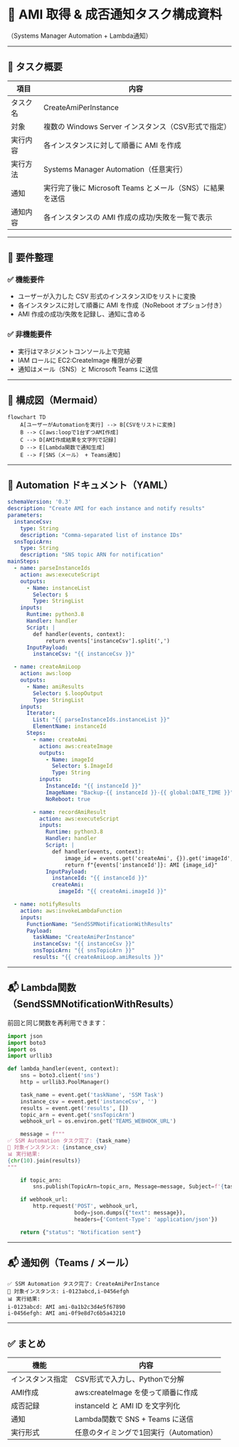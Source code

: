 # 📸 AMI 取得 & 成否通知タスク構成資料  
（Systems Manager Automation + Lambda通知）

---

## 📌 タスク概要

| 項目     | 内容                                                     |
| -------- | -------------------------------------------------------- |
| タスク名 | CreateAmiPerInstance                                     |
| 対象     | 複数の Windows Server インスタンス（CSV形式で指定）      |
| 実行内容 | 各インスタンスに対して順番に AMI を作成                  |
| 実行方法 | Systems Manager Automation（任意実行）                   |
| 通知     | 実行完了後に Microsoft Teams とメール（SNS）に結果を送信 |
| 通知内容 | 各インスタンスの AMI 作成の成功/失敗を一覧で表示         |

---

## 🎯 要件整理

### ✅ 機能要件

- ユーザーが入力した CSV 形式のインスタンスIDをリストに変換
- 各インスタンスに対して順番に AMI を作成（NoReboot オプション付き）
- AMI 作成の成功/失敗を記録し、通知に含める

### ✅ 非機能要件

- 実行はマネジメントコンソール上で完結
- IAM ロールに EC2:CreateImage 権限が必要
- 通知はメール（SNS）と Microsoft Teams に送信

---

## 🧩 構成図（Mermaid）

```mermaid
flowchart TD
    A[ユーザーがAutomationを実行] --> B[CSVをリストに変換]
    B --> C[aws:loopで1台ずつAMI作成]
    C --> D[AMI作成結果を文字列で記録]
    D --> E[Lambda関数で通知生成]
    E --> F[SNS（メール） + Teams通知]
```

---

## 📄 Automation ドキュメント（YAML）

```yaml
schemaVersion: '0.3'
description: "Create AMI for each instance and notify results"
parameters:
  instanceCsv:
    type: String
    description: "Comma-separated list of instance IDs"
  snsTopicArn:
    type: String
    description: "SNS topic ARN for notification"
mainSteps:
  - name: parseInstanceIds
    action: aws:executeScript
    outputs:
      - Name: instanceList
        Selector: $
        Type: StringList
    inputs:
      Runtime: python3.8
      Handler: handler
      Script: |
        def handler(events, context):
            return events['instanceCsv'].split(',')
      InputPayload:
        instanceCsv: "{{ instanceCsv }}"

  - name: createAmiLoop
    action: aws:loop
    outputs:
      - Name: amiResults
        Selector: $.loopOutput
        Type: StringList
    inputs:
      Iterator:
        List: "{{ parseInstanceIds.instanceList }}"
        ElementName: instanceId
      Steps:
        - name: createAmi
          action: aws:createImage
          outputs:
            - Name: imageId
              Selector: $.ImageId
              Type: String
          inputs:
            InstanceId: "{{ instanceId }}"
            ImageName: "Backup-{{ instanceId }}-{{ global:DATE_TIME }}"
            NoReboot: true

        - name: recordAmiResult
          action: aws:executeScript
          inputs:
            Runtime: python3.8
            Handler: handler
            Script: |
              def handler(events, context):
                  image_id = events.get('createAmi', {}).get('imageId', 'N/A')
                  return f"{events['instanceId']}: AMI {image_id}"
            InputPayload:
              instanceId: "{{ instanceId }}"
              createAmi:
                imageId: "{{ createAmi.imageId }}"

  - name: notifyResults
    action: aws:invokeLambdaFunction
    inputs:
      FunctionName: "SendSSMNotificationWithResults"
      Payload:
        taskName: "CreateAmiPerInstance"
        instanceCsv: "{{ instanceCsv }}"
        snsTopicArn: "{{ snsTopicArn }}"
        results: "{{ createAmiLoop.amiResults }}"
```

---

## 📬 Lambda関数（SendSSMNotificationWithResults）

前回と同じ関数を再利用できます：

```python
import json
import boto3
import os
import urllib3

def lambda_handler(event, context):
    sns = boto3.client('sns')
    http = urllib3.PoolManager()

    task_name = event.get('taskName', 'SSM Task')
    instance_csv = event.get('instanceCsv', '')
    results = event.get('results', [])
    topic_arn = event.get('snsTopicArn')
    webhook_url = os.environ.get('TEAMS_WEBHOOK_URL')

    message = f"""
✅ SSM Automation タスク完了: {task_name}
📅 対象インスタンス: {instance_csv}
📊 実行結果:
{chr(10).join(results)}
"""

    if topic_arn:
        sns.publish(TopicArn=topic_arn, Message=message, Subject=f'{task_name} 完了通知')

    if webhook_url:
        http.request('POST', webhook_url,
                     body=json.dumps({"text": message}),
                     headers={'Content-Type': 'application/json'})

    return {"status": "Notification sent"}
```

---

## 📬 通知例（Teams / メール）

```
✅ SSM Automation タスク完了: CreateAmiPerInstance
📅 対象インスタンス: i-0123abcd,i-0456efgh
📊 実行結果:
i-0123abcd: AMI ami-0a1b2c3d4e5f67890
i-0456efgh: AMI ami-0f9e8d7c6b5a43210
```

---

## ✅ まとめ

| 機能             | 内容                                    |
| ---------------- | --------------------------------------- |
| インスタンス指定 | CSV形式で入力し、Pythonで分解           |
| AMI作成          | aws:createImage を使って順番に作成      |
| 成否記録         | instanceId と AMI ID を文字列化         |
| 通知             | Lambda関数で SNS + Teams に送信         |
| 実行形式         | 任意のタイミングで1回実行（Automation） |